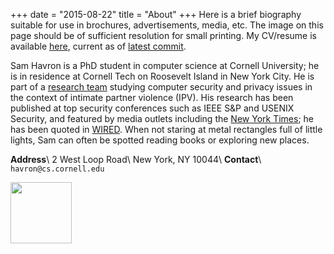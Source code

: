 +++
date = "2015-08-22"
title = "About"
+++ 
Here is a brief biography suitable for use in brochures, advertisements,
media, etc. The image on this page should be of sufficient resolution for small
printing. My CV/resume is available
[here](https://github.com/havron/cv/blob/master/havron.cv.pdf), current as of
[latest commit](https://github.com/havron/cv/commits/master).


Sam Havron is a PhD student in computer science at Cornell University; he is in
residence at Cornell Tech on Roosevelt Island in New York City. He is part of a [research team](https://www.ipvtechresearch.org)
studying computer security and privacy issues in the context of intimate
partner violence (IPV). His research has been published at top security
conferences such as IEEE S&P and USENIX Security, and featured by media outlets including the [New
York Times](https://www.nytimes.com/2018/05/19/technology/phone-apps-stalking.html); he has been quoted in [WIRED](https://www.wired.com/story/eva-galperin-stalkerware-kaspersky-antivirus/). When not staring at metal rectangles
full of little lights, Sam can often be spotted reading books or exploring new
places.

**Address**\\
2 West Loop Road\\
New York, NY 10044\\
**Contact**\\
`havron@cs.cornell.edu`

<a href="https://www.nytimes.com/2017/09/13/arts/design/cornell-tech-art-roosevelt-island.html" rel="noopener" target="_blank"><img src="/img/manhattan-map.svg" style="width: 7em"></a>
